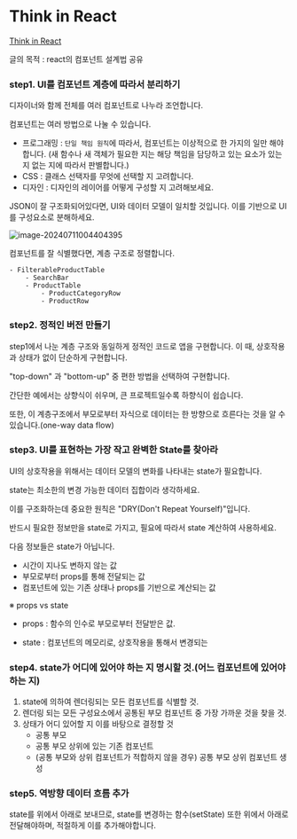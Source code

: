 # Think in React

[Think in React](https://react.dev/learn/thinking-in-react)



글의 목적 : react의 컴포넌트 설계법 공유



### step1. UI를 컴포넌트 계층에 따라서 분리하기

디자이너와 함께 전체를 여러 컴포넌트로 나누라 조언합니다.



컴포넌트는 여러 방법으로 나눌 수 있습니다.

- 프로그래밍 : `단일 책임 원칙`에 따라서, 컴포넌트는 이상적으로 한 가지의 일만 해야합니다. (새 함수나 새 객체가 필요한 지는 해당 책임을 담당하고 있는 요소가 있는 지 없는 지에 따라서 판별합니다.)
- CSS : 클래스 선택자를 무엇에 선택할 지 고려합니다.
- 디자인 : 디자인의 레이어를 어떻게 구성할 지 고려해보세요.



JSON이 잘 구조화되어있다면, UI와 데이터 모델이 일치할 것입니다. 이를 기반으로 UI를 구성요소로 분해하세요.



![image-20240711004404395](C:\Users\sell\Desktop\TIL\React\Concept\assets\image-20240711004404395.png)



컴포넌트를 잘 식별했다면, 계층 구조로 정렬합니다.

```
- FilterableProductTable
	- SearchBar
	- ProductTable
		- ProductCategoryRow
		- ProductRow
```



### step2. 정적인 버전 만들기

step1에서 나눈 계층 구조와 동일하게 정적인 코드로 앱을 구현합니다. 이 때, 상호작용과 상태가 없이 단순하게 구현합니다. 

"top-down" 과 "bottom-up" 중 편한 방법을 선택하여 구현합니다. 

간단한 예에서는 상향식이 쉬우며, 큰 프로젝트일수록 하향식이 쉽습니다.

또한, 이 계층구조에서 부모로부터 자식으로 데이터는 한 방향으로 흐른다는 것을 알 수 있습니다.(one-way data flow)



### step3. UI를 표현하는 가장 작고 완벽한 State를 찾아라

UI의 상호작용을 위해서는 데이터 모델의 변화를 나타내는 state가 필요합니다.



state는 최소한의 변경 가능한 데이터 집합이라 생각하세요.

이를 구조화하는데 중요한 원칙은 "DRY(Don't Repeat Yourself)"입니다.

반드시 필요한 정보만을 state로 가지고, 필요에 따라서 state 계산하여 사용하세요.



다음 정보들은 state가 아닙니다.

- 시간이 지나도 변하지 않는 값
- 부모로부터 props를 통해 전달되는 값
- 컴포넌트에 있는 기존 상태나 props를 기반으로 계산되는 값



※ props vs state

- props : 함수의 인수로 부모로부터 전달받은 값.

- state : 컴포넌트의 메모리로, 상호작용을 통해서 변경되는 



### step4.  state가 어디에 있어야 하는 지 명시할 것.(어느 컴포넌트에 있어야 하는 지)

1. state에 의하여 렌더링되는 모든 컴포넌트를 식별할 것.
2. 렌더링 되는 모든 구성요소에서 공통된 부모 컴포넌트 중 가장 가까운 것을 찾을 것.
3. 상태가 어디 있어할 지 이를 바탕으로 결정할 것
   - 공통 부모
   - 공통 부모 상위에 있는 기존 컴포넌트
   - (공통 부모와 상위 컴포넌트가 적합하지 않을 경우) 공통 부모 상위 컴포넌트 생성



### step5. 역방향 데이터 흐름 추가

state를 위에서 아래로 보내므로, state를 변경하는 함수(setState) 또한 위에서 아래로 전달해야하며, 적절하게 이를 추가해야합니다.
